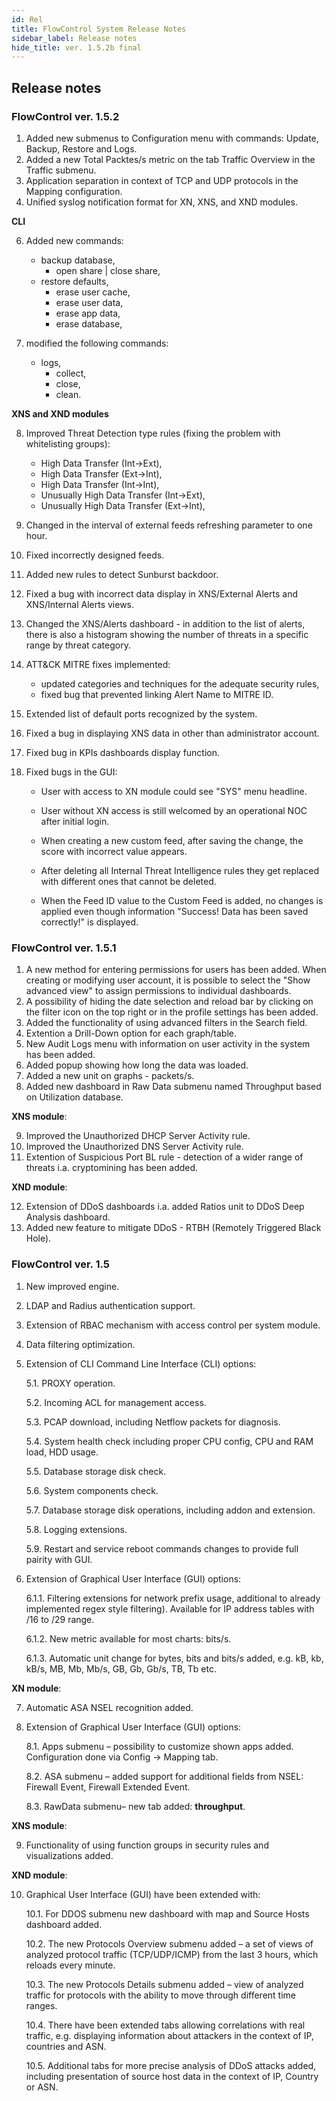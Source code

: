 ```yaml
---
id: Rel
title: FlowControl System Release Notes
sidebar_label: Release notes
hide_title: ver. 1.5.2b final
---
```

## Release notes

### FlowControl ver. 1.5.2



1. Added new submenus to Configuration menu with commands: Update, Backup, Restore and Logs.
2. Added a new Total Packtes/s metric on the tab Traffic Overview in the Traffic submenu.
4. Application separation in context of TCP and UDP protocols in the Mapping configuration.
5. Unified syslog notification format for XN, XNS, and XND modules.

**CLI**

6. Added new commands: 
   - backup database,
     - open share | close share,
   - restore defaults,
     - erase user cache,
     - erase user data,
     - erase app data,
     - erase database,

7. modified the following commands:
   - logs,
     - collect,
     - close,
     - clean.

**XNS and XND modules**

8. Improved Threat Detection type rules (fixing the problem with whitelisting groups):
   - High Data Transfer (Int->Ext),
   - High Data Transfer (Ext->Int),
   - High Data Transfer (Int->Int),
   - Unusually High Data Transfer (Int->Ext),
   - Unusually High Data Transfer (Ext->Int),

9. Changed in the interval of external feeds refreshing parameter to one hour.

10. Fixed incorrectly designed feeds.

11. Added new rules to detect Sunburst backdoor.

12. Fixed a bug with incorrect data display in XNS/External Alerts and XNS/Internal Alerts views. 

13. Changed the XNS/Alerts dashboard - in addition to the list of alerts, there is also a histogram showing the number of threats in a specific range by threat category.

14. ATT&CK MITRE fixes implemented:
    - updated categories and techniques for the adequate security rules, 
    - fixed bug that prevented linking Alert Name to MITRE ID.

15. Extended list of default ports recognized by the system.

16. Fixed a bug in displaying XNS data in other than administrator account. 

17. Fixed bug in KPIs dashboards display function.

18. Fixed bugs in the GUI:

    - User with access to XN module could see "SYS" menu headline.

    - User without XN access is still welcomed by an operational NOC after initial login.

    - When creating a new custom feed, after saving the change, the score with incorrect value appears.

    - After deleting all Internal Threat Intelligence rules they get replaced with different ones that cannot be deleted.

    - When the Feed ID value to the Custom Feed is added, no changes is applied even though information "Success! Data has been saved correctly!" is displayed.



### FlowControl ver. 1.5.1



1. A new method for entering permissions for users has been added. When creating or modifying user account, it is possible to select the "Show advanced view" to  assign permissions to individual dashboards.
2. A possibility of hiding the date selection and reload bar by clicking on the filter icon on the top right or in the profile settings has been added.
3. Added the functionality of using advanced filters in the Search field.
4. Extention a Drill-Down option for each graph/table.
5. New Audit Logs menu with information on user activity in the system has been added.
6. Added popup showing how long the data was loaded.
7. Added a new unit on graphs - packets/s.
8. Added new dashboard in Raw Data submenu named Throughput based on Utilization database.



**XNS module**: 

9. Improved the Unauthorized DHCP Server Activity rule.
10. Improved the Unauthorized DNS Server Activity rule. 
11. Extention of Suspicious Port BL rule  - detection of a wider range of threats i.a. cryptomining has been added.

**XND module**: 

12. Extension of DDoS dashboards i.a. added Ratios unit to DDoS Deep Analysis dashboard.
13. Added new feature to mitigate DDoS - RTBH (Remotely Triggered Black Hole).

 

###  FlowControl ver. 1.5

 

1. New improved engine.

2. LDAP and Radius authentication support.

3. Extension of RBAC mechanism with access control per system module.

4. Data filtering optimization.

5. Extension of CLI Command Line Interface (CLI) options:

   5.1.  PROXY operation.

   5.2.  Incoming ACL for management access.

   5.3.  PCAP download, including Netflow packets for diagnosis.

   5.4.  System health check including proper CPU config, CPU and RAM load, HDD usage.

   5.5.  Database storage disk check.

   5.6.  System components check.

   5.7.   Database storage disk operations, including addon and extension.

   5.8.  Logging extensions.

   5.9.  Restart and service reboot commands changes to provide full pairity with GUI.

6. Extension of Graphical User Interface (GUI) options:

   6.1.1. Filtering extensions for network prefix usage, additional to already implemented regex style filtering). Available for IP address tables with /16 to /29 range.

   6.1.2. New metric available for most charts: bits/s.

   6.1.3. Automatic unit change for bytes, bits and bits/s added, e.g. kB, kb, kB/s, MB, Mb, Mb/s, GB, Gb, Gb/s, TB, Tb etc.

 

**XN module**: 

7. Automatic ASA NSEL recognition added.

8. Extension of Graphical User Interface (GUI) options:

   8.1. Apps submenu – possibility to customize shown apps added. Configuration done via Config -> Mapping tab.

   8.2. ASA submenu – added support for additional fields from NSEL: Firewall Event, Firewall Extended Event.

   8.3. RawData submenu– new tab added: **throughput**.

 

**XNS module**: 

9. Functionality of using function groups in security rules and visualizations added.

**XND module**: 

10. Graphical User Interface (GUI) have been extended with:

    10.1. For DDOS submenu new dashboard with map and Source Hosts dashboard added.

    10.2.  The new Protocols Overview submenu added – a set of views of analyzed protocol traffic (TCP/UDP/ICMP) from the last 3 hours, which reloads every minute.

    10.3. The new Protocols Details submenu added – view of analyzed traffic for protocols with the ability to move through different time ranges.

    10.4. There have been extended tabs allowing correlations with real traffic, e.g. displaying information about attackers in the context of IP, countries and ASN.

    10.5. Additional tabs for more precise analysis of DDoS attacks added, including presentation of source host data in the context of IP, Country or ASN.
    
    

